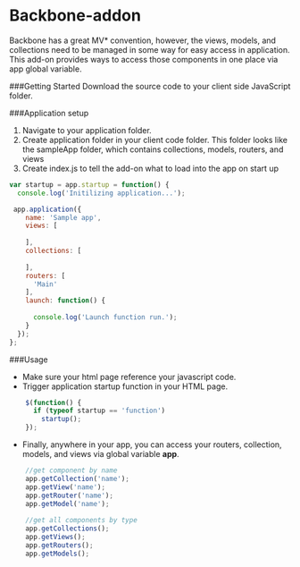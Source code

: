 ﻿# Backbone-addon

Backbone has a great MV* convention, however, the views, models, and collections need to be managed in some way for easy access in application. This add-on provides ways to access those components in one place via app global variable.

###Getting Started
 Download the source code to your client side JavaScript folder.


###Application setup
1. Navigate to your application folder.
2. Create application folder in your client code folder. This folder looks like the sampleApp folder, which contains collections, models, routers, and views
3. Create index.js to tell the add-on what to load into the app on start up

``` javascript
var startup = app.startup = function() {
  console.log('Initilizing application...');

 app.application({
    name: 'Sample app',
    views: [
      
    ],
    collections: [
     
    ],
    routers: [
      'Main'
    ],
    launch: function() {
     
      console.log('Launch function run.');
    }
  });
};
```

###Usage
* Make sure your html page reference your javascript code. 
* Trigger application startup function in your HTML page.
```javascript
    $(function() {
      if (typeof startup == 'function')
        startup();
    });

```

* Finally, anywhere in your app, you can access your routers, collection, models, and views via global variable **app**.

```javascript
	//get component by name
	app.getCollection('name');
	app.getView('name');
	app.getRouter('name');
	app.getModel('name');
	
	//get all components by type
	app.getCollections();
	app.getViews();
	app.getRouters();
	app.getModels();

```